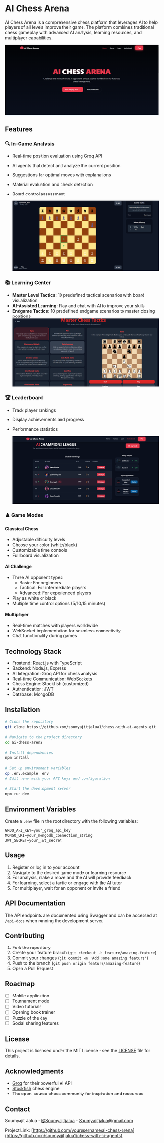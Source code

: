 # AI Chess Arena

AI Chess Arena is a comprehensive chess platform that leverages AI to help players of all levels improve their game. The platform combines traditional chess gameplay with advanced AI analysis, learning resources, and multiplayer capabilities.

![AI Chess Arena Logo](https://github.com/soumyajitjalua1/chess-with-ai-agents/blob/main/Screenshot%202025-03-22%20231827.png)

## Features

### 🔍 In-Game Analysis
- Real-time position evaluation using Groq API
- AI agents that detect and analyze the current position
- Suggestions for optimal moves with explanations
- Material evaluation and check detection
- Board control assessment

  ![Ai Move](https://github.com/soumyajitjalua1/chess-with-ai-agents/blob/main/Screenshot%202025-03-23%20140124.png)

### 📚 Learning Center
- **Master Level Tactics**: 10 predefined tactical scenarios with board visualization
- **AI-Assisted Learning**: Play and chat with AI to improve your skills
- **Endgame Tactics**: 10 predefined endgame scenarios to master closing positions
  ![Lerning](https://github.com/soumyajitjalua1/chess-with-ai-agents/blob/main/Screenshot%202025-03-23%20140214.png)

### 🏆 Leaderboard
- Track player rankings
- Display achievements and progress
- Performance statistics

  ![Leaderbord](https://github.com/soumyajitjalua1/chess-with-ai-agents/blob/main/Screenshot%202025-03-23%20140512.png)

### ♟️ Game Modes

#### Classical Chess
- Adjustable difficulty levels
- Choose your color (white/black)
- Customizable time controls
- Full board visualization

#### AI Challenge
- Three AI opponent types:
  - Basic: For beginners
  - Tactical: For intermediate players
  - Advanced: For experienced players
- Play as white or black
- Multiple time control options (5/10/15 minutes)

#### Multiplayer
- Real-time matches with players worldwide
- WebSocket implementation for seamless connectivity
- Chat functionality during games

## Technology Stack

- Frontend: React.js with TypeScript
- Backend: Node.js, Express
- AI Integration: Groq API for chess analysis
- Real-time Communication: WebSockets
- Chess Engine: Stockfish (customized)
- Authentication: JWT
- Database: MongoDB

## Installation

```bash
# Clone the repository
git clone https://github.com/soumyajitjalua1/chess-with-ai-agents.git

# Navigate to the project directory
cd ai-chess-arena

# Install dependencies
npm install

# Set up environment variables
cp .env.example .env
# Edit .env with your API keys and configuration

# Start the development server
npm run dev
```

## Environment Variables

Create a `.env` file in the root directory with the following variables:

```
GROQ_API_KEY=your_groq_api_key
MONGO_URI=your_mongodb_connection_string
JWT_SECRET=your_jwt_secret

```

## Usage

1. Register or log in to your account
2. Navigate to the desired game mode or learning resource
3. For analysis, make a move and the AI will provide feedback
4. For learning, select a tactic or engage with the AI tutor
5. For multiplayer, wait for an opponent or invite a friend

## API Documentation

The API endpoints are documented using Swagger and can be accessed at `/api-docs` when running the development server.

## Contributing

1. Fork the repository
2. Create your feature branch (`git checkout -b feature/amazing-feature`)
3. Commit your changes (`git commit -m 'Add some amazing feature'`)
4. Push to the branch (`git push origin feature/amazing-feature`)
5. Open a Pull Request

## Roadmap

- [ ] Mobile application
- [ ] Tournament mode
- [ ] Video tutorials
- [ ] Opening book trainer
- [ ] Puzzle of the day
- [ ] Social sharing features

## License

This project is licensed under the MIT License - see the [LICENSE](LICENSE) file for details.

## Acknowledgments

- [Groq](https://groq.com/) for their powerful AI API
- [Stockfish](https://stockfishchess.org/) chess engine
- The open-source chess community for inspiration and resources

## Contact

Soumyajit Jalua - [@Soumyajitjalua](https://x.com/Soumyajitjalua) - Soumyajitjalua@gmail.com

Project Link: [https://github.com/yourusername/ai-chess-arena](https://github.com/soumyajitjalua1/chess-with-ai-agents)
